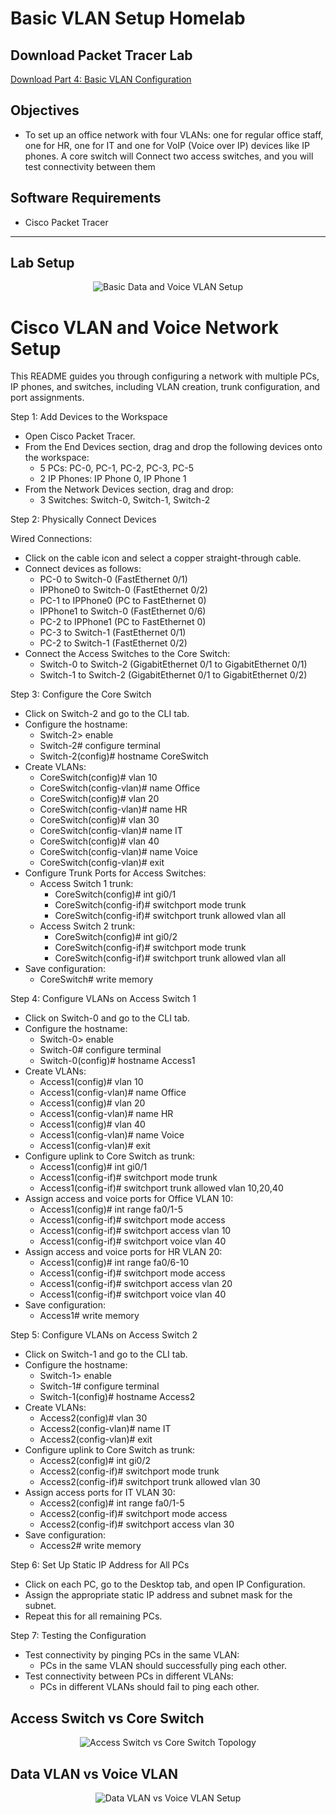 # Basic VLAN Setup Homelab
## Download Packet Tracer Lab
[Download Part 4: Basic VLAN Configuration](Basic%20Vlan%20Config.pkt)

## Objectives
- To set up an office network with four VLANs: one for regular office staff, one for HR,
 one for IT and one for VoIP (Voice over IP) devices like IP phones. A core switch will
 Connect two access switches, and you will test connectivity between them

## Software Requirements
- Cisco Packet Tracer

---

## Lab Setup



<p align="center">
  <img src="https://i.postimg.cc/sxZY60mg/Basic-Data-and-Voice-VLAN.png" alt="Basic Data and Voice VLAN Setup"/>
</p>

# Cisco VLAN and Voice Network Setup

This README guides you through configuring a network with multiple PCs, IP phones, and switches, including VLAN creation, trunk configuration, and port assignments.

Step 1: Add Devices to the Workspace
- Open Cisco Packet Tracer.
- From the End Devices section, drag and drop the following devices onto the workspace:
  - 5 PCs: PC-0, PC-1, PC-2, PC-3, PC-5
  - 2 IP Phones: IP Phone 0, IP Phone 1
- From the Network Devices section, drag and drop:
  - 3 Switches: Switch-0, Switch-1, Switch-2

Step 2: Physically Connect Devices

Wired Connections:
- Click on the cable icon and select a copper straight-through cable.
- Connect devices as follows:
  - PC-0 to Switch-0 (FastEthernet 0/1)
  - IPPhone0 to Switch-0 (FastEthernet 0/2)
  - PC-1 to IPPhone0 (PC to FastEthernet 0)
  - IPPhone1 to Switch-0 (FastEthernet 0/6)
  - PC-2 to IPPhone1 (PC to FastEthernet 0)
  - PC-3 to Switch-1 (FastEthernet 0/1)
  - PC-2 to Switch-1 (FastEthernet 0/2)
- Connect the Access Switches to the Core Switch:
  - Switch-0 to Switch-2 (GigabitEthernet 0/1 to GigabitEthernet 0/1)
  - Switch-1 to Switch-2 (GigabitEthernet 0/1 to GigabitEthernet 0/2)

Step 3: Configure the Core Switch
- Click on Switch-2 and go to the CLI tab.
- Configure the hostname:
  - Switch-2> enable
  - Switch-2# configure terminal
  - Switch-2(config)# hostname CoreSwitch
- Create VLANs:
  - CoreSwitch(config)# vlan 10
  - CoreSwitch(config-vlan)# name Office
  - CoreSwitch(config)# vlan 20
  - CoreSwitch(config-vlan)# name HR
  - CoreSwitch(config)# vlan 30
  - CoreSwitch(config-vlan)# name IT
  - CoreSwitch(config)# vlan 40
  - CoreSwitch(config-vlan)# name Voice
  - CoreSwitch(config-vlan)# exit
- Configure Trunk Ports for Access Switches:
  - Access Switch 1 trunk:
    - CoreSwitch(config)# int gi0/1
    - CoreSwitch(config-if)# switchport mode trunk
    - CoreSwitch(config-if)# switchport trunk allowed vlan all
  - Access Switch 2 trunk:
    - CoreSwitch(config)# int gi0/2
    - CoreSwitch(config-if)# switchport mode trunk
    - CoreSwitch(config-if)# switchport trunk allowed vlan all
- Save configuration:
  - CoreSwitch# write memory

Step 4: Configure VLANs on Access Switch 1
- Click on Switch-0 and go to the CLI tab.
- Configure the hostname:
  - Switch-0> enable
  - Switch-0# configure terminal
  - Switch-0(config)# hostname Access1
- Create VLANs:
  - Access1(config)# vlan 10
  - Access1(config-vlan)# name Office
  - Access1(config)# vlan 20
  - Access1(config-vlan)# name HR
  - Access1(config)# vlan 40
  - Access1(config-vlan)# name Voice
  - Access1(config-vlan)# exit
- Configure uplink to Core Switch as trunk:
  - Access1(config)# int gi0/1
  - Access1(config-if)# switchport mode trunk
  - Access1(config-if)# switchport trunk allowed vlan 10,20,40
- Assign access and voice ports for Office VLAN 10:
  - Access1(config)# int range fa0/1-5
  - Access1(config-if)# switchport mode access
  - Access1(config-if)# switchport access vlan 10
  - Access1(config-if)# switchport voice vlan 40
- Assign access and voice ports for HR VLAN 20:
  - Access1(config)# int range fa0/6-10
  - Access1(config-if)# switchport mode access
  - Access1(config-if)# switchport access vlan 20
  - Access1(config-if)# switchport voice vlan 40
- Save configuration:
  - Access1# write memory

Step 5: Configure VLANs on Access Switch 2
- Click on Switch-1 and go to the CLI tab.
- Configure the hostname:
  - Switch-1> enable
  - Switch-1# configure terminal
  - Switch-1(config)# hostname Access2
- Create VLANs:
  - Access2(config)# vlan 30
  - Access2(config-vlan)# name IT
  - Access2(config-vlan)# exit
- Configure uplink to Core Switch as trunk:
  - Access2(config)# int gi0/2
  - Access2(config-if)# switchport mode trunk
  - Access2(config-if)# switchport trunk allowed vlan 30
- Assign access ports for IT VLAN 30:
  - Access2(config)# int range fa0/1-5
  - Access2(config-if)# switchport mode access
  - Access2(config-if)# switchport access vlan 30
- Save configuration:
  - Access2# write memory

Step 6: Set Up Static IP Address for All PCs
- Click on each PC, go to the Desktop tab, and open IP Configuration.
- Assign the appropriate static IP address and subnet mask for the subnet.
- Repeat this for all remaining PCs.

Step 7: Testing the Configuration
- Test connectivity by pinging PCs in the same VLAN:
  - PCs in the same VLAN should successfully ping each other.
- Test connectivity between PCs in different VLANs:
  - PCs in different VLANs should fail to ping each other.
## Access Switch vs Core Switch



<p align="center">
  <img src="https://i.postimg.cc/wv5y18wJ/a-S-vs-CSW.png" alt="Access Switch vs Core Switch Topology"/>
</p>

## Data VLAN vs Voice VLAN

<p align="center">
  <img src="https://i.postimg.cc/3RhW5f3w/Data-VLAN-vs-Voice-VLA.png" alt="Data VLAN vs Voice VLAN Setup"/>
</p>
